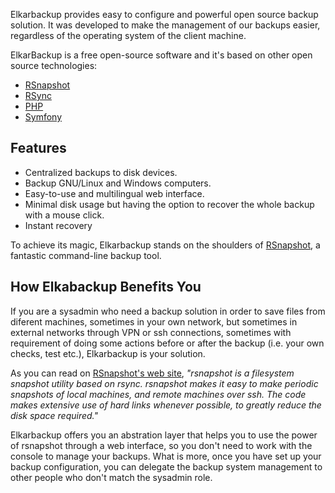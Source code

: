 Elkarbackup provides easy to configure and powerful open source backup solution. It was developed to make the management of our backups easier, regardless of the operating system of the client machine.

ElkarBackup is a free open-source software and it's based on other open source technologies:

* [RSnapshot](http://rsnapshot.org)
* [RSync](https://rsync.samba.org)
* [PHP](http://php.net)
* [Symfony](http://www.symfony.com)

## Features

* Centralized backups to disk devices.
* Backup GNU\/Linux and Windows computers.
* Easy-to-use and multilingual web interface.
* Minimal disk usage but having the option to recover the whole backup with a mouse click.
* Instant recovery

To achieve its magic, Elkarbackup stands on the shoulders of [RSnapshot](http://rsnapshot.org),  a fantastic command-line backup tool.

## How Elkabackup Benefits You

If you are a sysadmin who need a backup solution in order to save files from diferent machines, sometimes in your own network, but sometimes in external networks through VPN or ssh connections, sometimes with requirement of doing some actions before or after the backup \(i.e. your own checks, test etc.\),  Elkarbackup is your solution.

As you can read on [RSnapshot's web site](http://rsnapshot.org), _"rsnapshot is a filesystem snapshot utility based on rsync. rsnapshot makes it easy to make periodic snapshots of local machines, and remote machines over ssh. The code makes extensive use of hard links whenever possible, to greatly reduce the disk space required."_

Elkarbackup offers you an abstration layer that helps you to use the power of rsnapshot through a web interface, so you don't need to work with the console to manage your backups. What is more, once you have set up your backup configuration, you can delegate the backup system management to other people who don't match the sysadmin role.

